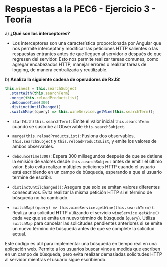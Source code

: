 # Respuestas a la PEC6 - Ejercicio 3 - Teoría

a) **¿Qué son los interceptores?**

   - Los interceptores son una característica proporcionada por Angular que nos permite interceptar y modificar las peticiones HTTP salientes o las respuestas entrantes antes de que lleguen al servidor o después de que regresen del servidor. Esto nos permite realizar tareas comunes, como agregar encabezados HTTP, manejar errores o realizar tareas de logging, de manera centralizada y reutilizable.

b) **Analiza la siguiente cadena de operadores de RxJS:**

```typescript
this.wines$ = this.searchSubject
  .startWith(this.searchTerm)
  .merge(this.reloadProductsList)
  .debounceTime(300)
  .distinctUntilChanged()
  .switchMap((query) => this.wineService.getWine(this.searchTerm));
```

- `startWith(this.searchTerm)`: Emite el valor inicial `this.searchTerm` cuando se suscribe al Observable `this.searchSubject`.

- `merge(this.reloadProductsList)`: Fusiona dos observables, `this.searchSubject` y `this.reloadProductsList`, y emite los valores de ambos observables.

- `debounceTime(300)`: Espera 300 milisegundos después de que se detiene la emisión de valores desde `this.searchSubject` antes de emitir el último valor. Esto evita realizar múltiples peticiones HTTP cuando el usuario está escribiendo en un campo de búsqueda, esperando a que el usuario termine de escribir.

- `distinctUntilChanged()`: Asegura que solo se emitan valores diferentes consecutivos. Evita realizar la misma petición HTTP si el término de búsqueda no ha cambiado.

- `switchMap((query) => this.wineService.getWine(this.searchTerm))`: Realiza una solicitud HTTP utilizando el servicio `wineService.getWine()` cada vez que se emita un nuevo término de búsqueda (`query`). Utiliza `switchMap` para cancelar las solicitudes pendientes anteriores si se emite un nuevo término de búsqueda antes de que se complete la solicitud actual.

Este código es útil para implementar una búsqueda en tiempo real en una aplicación web. Permite a los usuarios buscar vinos a medida que escriben en un campo de búsqueda, pero evita realizar demasiadas solicitudes HTTP al servidor mientras el usuario sigue escribiendo.
